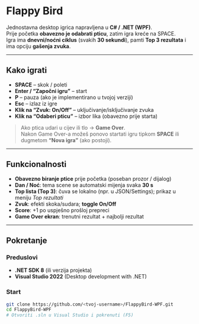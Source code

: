 # Flappy Bird 

Jednostavna desktop igrica napravljena u **C# / .NET (WPF)**.  
Prije početka **obavezno je odabrati pticu**, zatim igra kreće na SPACE.  
Igra ima **dnevni/noćni ciklus** (svakih **30 sekundi**), pamti **Top 3 rezultata** i ima opciju **gašenja zvuka**.

---

## Kako igrati

- **SPACE** – skok / poleti
- **Enter / “Započni igru”** – start
- **P** – pauza (ako je implementirano u tvojoj verziji)
- **Esc** – izlaz iz igre
- **Klik na “Zvuk: On/Off”** – uključivanje/isključivanje zvuka
- **Klik na “Odaberi pticu”** – izbor lika (obavezno prije starta)

> Ako ptica udari u cijev ili tlo → **Game Over**.  
> Nakon Game Over-a možeš ponovo startati igru tipkom **SPACE** ili dugmetom **“Nova igra”** (ako postoji).

---

## Funkcionalnosti

- **Obavezno biranje ptice** prije početka (poseban prozor / dijalog)
- **Dan / Noć**: tema scene se automatski mijenja svaka **30 s**
- **Top lista (Top 3)**: čuva se lokalno (npr. u JSON/Settings); prikaz u meniju *Top rezultati*
- **Zvuk**: efekti skoka/sudara; **toggle On/Off**
- **Score**: +1 po uspješno prošloj prepreci
- **Game Over ekran**: trenutni rezultat + najbolji rezultat

---

##  Pokretanje

### Preduslovi
- **.NET SDK 8** (ili verzija projekta)
- **Visual Studio 2022** (Desktop development with .NET)

### Start
```bash
git clone https://github.com/<tvoj-username>/FlappyBird-WPF.git
cd FlappyBird-WPF
# Otvoriti .sln u Visual Studio i pokrenuti (F5)
